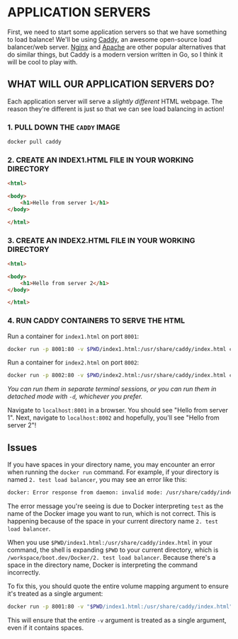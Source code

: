 
# APPLICATION SERVERS

First, we need to start some application servers so that we have something to load balance! We'll be using [Caddy](https://caddyserver.com/), an awesome open-source load balancer/web server. [Nginx](https://www.nginx.com/) and [Apache](https://httpd.apache.org/) are other popular alternatives that do similar things, but Caddy is a modern version written in Go, so I think it will be cool to play with.

## WHAT WILL OUR APPLICATION SERVERS DO?

Each application server will serve a _slightly different_ HTML webpage. The reason they're different is just so that we can see load balancing in action!

### 1. PULL DOWN THE `CADDY` IMAGE

```bash
docker pull caddy
```

### 2. CREATE AN INDEX1.HTML FILE IN YOUR WORKING DIRECTORY

```html
<html>

<body>
    <h1>Hello from server 1</h1>
</body>

</html>
```

### 3. CREATE AN INDEX2.HTML FILE IN YOUR WORKING DIRECTORY

```html
<html>

<body>
    <h1>Hello from server 2</h1>
</body>

</html>
```

### 4. RUN CADDY CONTAINERS TO SERVE THE HTML

Run a container for `index1.html` on port `8001`:

```bash
docker run -p 8001:80 -v $PWD/index1.html:/usr/share/caddy/index.html caddy
```

Run a container for `index2.html` on port `8002`:

```bash
docker run -p 8002:80 -v $PWD/index2.html:/usr/share/caddy/index.html caddy
```

_You can run them in separate terminal sessions, or you can run them in detached mode with `-d`, whichever you prefer._

Navigate to `localhost:8001` in a browser. You should see "Hello from server 1". Next, navigate to `localhost:8002` and hopefully, you'll see "Hello from server 2"!

## Issues

If you have spaces in your directory name, you may encounter an error when running the `docker run` command. For example, if your directory is named `2. test load balancer`, you may see an error like this:

```bash
docker: Error response from daemon: invalid mode: /usr/share/caddy/index.html.
```

The error message you're seeing is due to Docker interpreting `test` as the name of the Docker image you want to run, which is not correct. This is happening because of the space in your current directory name `2. test load balancer`.

When you use `$PWD/index1.html:/usr/share/caddy/index.html` in your command, the shell is expanding `$PWD` to your current directory, which is `/workspace/boot.dev/Docker/2. test load balancer`. Because there's a space in the directory name, Docker is interpreting the command incorrectly.

To fix this, you should quote the entire volume mapping argument to ensure it's treated as a single argument:

```bash
docker run -p 8001:80 -v "$PWD/index1.html:/usr/share/caddy/index.html" caddy
```

This will ensure that the entire `-v` argument is treated as a single argument, even if it contains spaces.